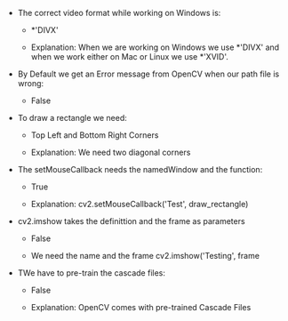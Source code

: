 - The correct video format while working on Windows is:
  
  - *'DIVX'
 
  - Explanation: When we are working on Windows we use *'DIVX' and when we work either on Mac or Linux we use *'XVID'.

- By Default we get an Error message from OpenCV when our path file is wrong:
  
  - False
  
- To draw a rectangle we need:
  
  - Top Left and Bottom Right Corners
  
  - Explanation: We need two diagonal corners

- The setMouseCallback needs the namedWindow and the function:
  
  - True
  
  - Explanation:  cv2.setMouseCallback('Test', draw_rectangle)
  
- cv2.imshow takes the definittion and the frame as parameters
  
  - False
  
  - We need the name and the frame cv2.imshow('Testing', frame
  
- TWe have to pre-train the cascade files:
  
  - False
  
  - Explanation: OpenCV comes with pre-trained Cascade Files
  